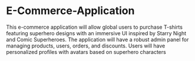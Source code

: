 # E-Commerce-Application
This e-commerce application will allow global users to purchase T-shirts featuring superhero designs with an immersive UI inspired by Starry Night and Comic Superheroes. The application will have a robust admin panel for managing products, users, orders, and discounts. Users will have personalized profiles with avatars based on superhero characters

